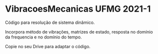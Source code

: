 # VibracoesMecanicas UFMG 2021-1

Código para resolução de sistema dinâmico.

Incorpora método de vibrações, matrizes de estado, resposta no domínio da frequencia e no domínio do tempo.

Copie no seu Drive para adaptar o código.
